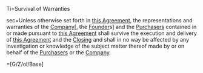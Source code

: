 Ti=Survival of Warranties

sec=Unless otherwise set forth in <a href='#Def.Agreement.sec' class='definedterm'>this Agreement</a>, the representations and warranties of the <a href='#Def.Company.sec' class='definedterm'>Company</a>[, the <a href='#Def.Founder.sec' class='definedterm'>Founder</a>s] and the <a href='#Def.Purchaser.sec' class='definedterm'>Purchasers</a> contained in or made pursuant to <a href='#Def.Agreement.sec' class='definedterm'>this Agreement</a> shall survive the execution and delivery of <a href='#Def.Agreement.sec' class='definedterm'>this Agreement</a> and the <a href='#Def.Closing.sec' class='definedterm'>Closing</a> and shall in no way be affected by any investigation or knowledge of the subject matter thereof made by or on behalf of the <a href='#Def.Purchaser.sec' class='definedterm'>Purchasers</a> or the <a href='#Def.Company.sec' class='definedterm'>Company</a>.

=[G/Z/ol/Base]

